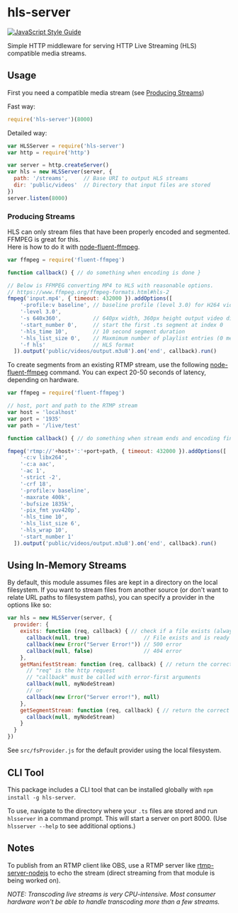 # hls-server
[![JavaScript Style Guide](https://img.shields.io/badge/code_style-standard-brightgreen.svg)](https://standardjs.com)

Simple HTTP middleware for serving HTTP Live Streaming (HLS) compatible media streams.  

## Usage
First you need a compatible media stream (see [Producing Streams](#producing-streams))

Fast way:
```javascript
require('hls-server')(8000)
```

Detailed way:
```javascript
var HLSServer = require('hls-server')
var http = require('http')

var server = http.createServer()
var hls = new HLSServer(server, {
  path: '/streams',     // Base URI to output HLS streams
  dir: 'public/videos'  // Directory that input files are stored
})
server.listen(8000)
```

### Producing Streams
HLS can only stream files that have been properly encoded and segmented. FFMPEG is great for this.  
Here is how to do it with [node-fluent-ffmpeg](https://github.com/fluent-ffmpeg/node-fluent-ffmpeg).

```javascript
var ffmpeg = require('fluent-ffmpeg')

function callback() { // do something when encoding is done }

// Below is FFMPEG converting MP4 to HLS with reasonable options.
// https://www.ffmpeg.org/ffmpeg-formats.html#hls-2
fmpeg('input.mp4', { timeout: 432000 }).addOptions([
    '-profile:v baseline', // baseline profile (level 3.0) for H264 video codec
    '-level 3.0', 
    '-s 640x360',          // 640px width, 360px height output video dimensions
    '-start_number 0',     // start the first .ts segment at index 0
    '-hls_time 10',        // 10 second segment duration
    '-hls_list_size 0',    // Maxmimum number of playlist entries (0 means all entries/infinite)
    '-f hls'               // HLS format
  ]).output('public/videos/output.m3u8').on('end', callback).run()
```

To create segments from an existing RTMP stream, use the following [node-fluent-ffmpeg](https://github.com/fluent-ffmpeg/node-fluent-ffmpeg) command. You can expect 20-50 seconds of latency, depending on hardware.

```javascript
var ffmpeg = require('fluent-ffmpeg')

// host, port and path to the RTMP stream
var host = 'localhost'
var port = '1935'
var path = '/live/test'

function callback() { // do something when stream ends and encoding finshes }

fmpeg('rtmp://'+host+':'+port+path, { timeout: 432000 }).addOptions([
    '-c:v libx264',
    '-c:a aac',
    '-ac 1',
    '-strict -2',
    '-crf 18',
    '-profile:v baseline',
    '-maxrate 400k',
    '-bufsize 1835k',
    '-pix_fmt yuv420p',
    '-hls_time 10',
    '-hls_list_size 6',
    '-hls_wrap 10',
    '-start_number 1'
  ]).output('public/videos/output.m3u8').on('end', callback).run()
```

## Using In-Memory Streams
By default, this module assumes files are kept in a directory on the local filesystem. If you want to stream files from another source (or don't want to relate URL paths to filesystem paths), you can specify a provider in the options like so:

```javascript
var hls = new HLSServer(server, {
  provider: {
    exists: function (req, callback) { // check if a file exists (always called before the below methods)
      callback(null, true)                 // File exists and is ready to start streaming
      callback(new Error("Server Error!")) // 500 error
      callback(null, false)                // 404 error
    },
    getManifestStream: function (req, callback) { // return the correct .m3u8 file
      // "req" is the http request
      // "callback" must be called with error-first arguments
      callback(null, myNodeStream)
      // or
      callback(new Error("Server error!"), null)
    },
    getSegmentStream: function (req, callback) { // return the correct .ts file
      callback(null, myNodeStream)
    }
  }
})
```

See `src/fsProvider.js` for the default provider using the local filesystem.

## CLI Tool

This package includes a CLI tool that can be installed globally with `npm install -g hls-server`.

To use, navigate to the directory where your `.ts` files are stored and run `hlsserver` in a command prompt. This will start a server on port 8000. (Use `hlsserver --help` to see additional options.)

## Notes

To publish from an RTMP client like OBS, use a RTMP server like [rtmp-server-nodejs](https://github.com/RationalCoding/rtmp-server-nodejs) to echo the stream (direct streaming from that module is being worked on).

*NOTE: Transcoding live streams is very CPU-intensive. Most consumer hardware won't be able to handle transcoding more than a few streams.*

